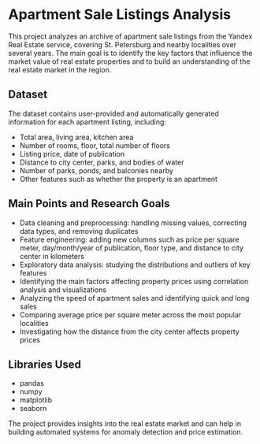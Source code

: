 # Apartment Sale Listings Analysis

This project analyzes an archive of apartment sale listings from the Yandex Real Estate service, covering St. Petersburg and nearby localities over several years. The main goal is to identify the key factors that influence the market value of real estate properties and to build an understanding of the real estate market in the region.

## Dataset

The dataset contains user-provided and automatically generated information for each apartment listing, including:
- Total area, living area, kitchen area
- Number of rooms, floor, total number of floors
- Listing price, date of publication
- Distance to city center, parks, and bodies of water
- Number of parks, ponds, and balconies nearby
- Other features such as whether the property is an apartment

## Main Points and Research Goals

- Data cleaning and preprocessing: handling missing values, correcting data types, and removing duplicates
- Feature engineering: adding new columns such as price per square meter, day/month/year of publication, floor type, and distance to city center in kilometers
- Exploratory data analysis: studying the distributions and outliers of key features
- Identifying the main factors affecting property prices using correlation analysis and visualizations
- Analyzing the speed of apartment sales and identifying quick and long sales
- Comparing average price per square meter across the most popular localities
- Investigating how the distance from the city center affects property prices

## Libraries Used

- pandas
- numpy
- matplotlib
- seaborn

The project provides insights into the real estate market and can help in building automated systems for anomaly detection and price estimation.
